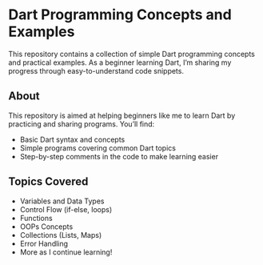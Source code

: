 # Dart Programming Concepts and Examples

This repository contains a collection of simple Dart programming concepts and practical examples. As a beginner learning Dart, I’m sharing my progress through easy-to-understand code snippets.

## About

This repository is aimed at helping beginners like me to learn Dart by practicing and sharing programs. You’ll find:

- Basic Dart syntax and concepts
- Simple programs covering common Dart topics
- Step-by-step comments in the code to make learning easier

## Topics Covered

- Variables and Data Types
- Control Flow (if-else, loops)
- Functions
- OOPs Concepts
- Collections (Lists, Maps)
- Error Handling
- More as I continue learning!
